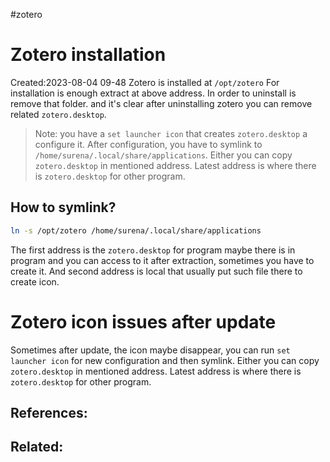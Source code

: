 #zotero 
# Zotero installation
Created:2023-08-04 09-48
Zotero is installed at `/opt/zotero` 
For installation is enough extract at above address. In order to uninstall is remove that folder. 
and it's clear after uninstalling zotero you can remove related `zotero.desktop`.
> Note: you have a `set launcher icon` that creates `zotero.desktop` a configure it. After configuration, you have to symlink to `/home/surena/.local/share/applications`. Either you can copy `zotero.desktop` in mentioned address. Latest address is where there is `zotero.desktop` for other program.

## How to symlink?

```bash
ln -s /opt/zotero /home/surena/.local/share/applications
```
The first address is the `zotero.desktop` for program maybe there is in program and you can access to it after extraction, sometimes you have to create it. And second address is local that usually put such file there to create icon.
# Zotero icon issues after update

Sometimes after update, the icon maybe disappear, you can run `set launcher icon` for new configuration and then symlink. Either you can copy `zotero.desktop` in mentioned address. Latest address is where there is `zotero.desktop` for other program.
## References:

## Related:



